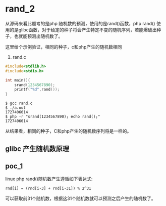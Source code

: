 # rand_2

从源码来看此题考的是php 随机数的预测，使用的是rand()函数，php rand() 使用的是glibc函数，对于给定的种子将会产生特定不变的随机序列，若能爆破出种子，也就能预测出随机数了。

这里给个示例验证，相同的种子，c和php产生的随机数相同

1. rand.c

```c
#include<stdlib.h>
#include<stdio.h>

int main(){
    srand(1234567890);
    printf("%d",rand());
}
```

```
$ gcc rand.c
$ ./a.out
1727406014
$ php -r "srand(1234567890); echo rand();"
1727406014
```

从结果看，相同的种子，C和php产生的随机数序列将是一样的。

## glibc 产生随机数原理

## poc_1

linux php rand()随机数产生遵循如下表达式:

```
rnd[i] = (rnd[i-3] + rnd[i-31]) % 2^31
```

可以获取前31个随机数，根据这31个随机数就可以预测之后产生的随机数了。
